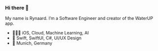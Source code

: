 ### Hi there 👋

My name is Rynaard. I’m a Software Engineer and creator
of the WaterUP app.

- 👨🏻‍💻 iOS, Cloud, Machine Learning, AI
- 💙 Swift, SwiftUI, C#, UI/UX Design
- 📍 Munich, Germany

<!--
**rynaardb/rynaardb** is a ✨ _special_ ✨ repository because its `README.md` (this file) appears on your GitHub profile.

Here are some ideas to get you started:

- 🔭 I’m currently working on ...
- 🌱 I’m currently learning ...
- 👯 I’m looking to collaborate on ...
- 🤔 I’m looking for help with ...
- 💬 Ask me about ...
- 📫 How to reach me: ...
- 😄 Pronouns: ...
- ⚡ Fun fact: ...
-->

